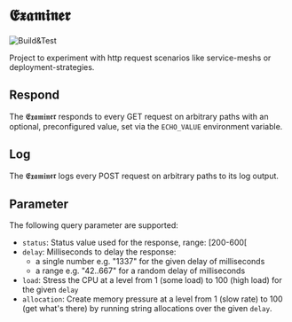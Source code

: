 # 𝕰𝖝𝖆𝖒𝖎𝖓𝖊𝖗

![Build&Test](https://github.com/heubeck/examiner/actions/workflows/ci.yaml/badge.svg)

Project to experiment with http request scenarios like service-meshs or deployment-strategies.

## Respond

The 𝕰𝖝𝖆𝖒𝖎𝖓𝖊𝖗 responds to every GET request on arbitrary paths with an optional, preconfigured value, set via the `ECHO_VALUE` environment variable.

## Log

The 𝕰𝖝𝖆𝖒𝖎𝖓𝖊𝖗 logs every POST request on arbitrary paths to its log output.

## Parameter

The following query parameter are supported:

* `status`: Status value used for the response, range: [200-600[
* `delay`: Milliseconds to delay the response:
  * a single number e.g. "1337" for the given delay of milliseconds
  * a range e.g. "42..667" for a random delay of milliseconds
* `load`: Stress the CPU at a level from 1 (some load) to 100 (high load) for the given `delay`
* `allocation`: Create memory pressure at a level from 1 (slow rate) to 100 (get what's there) by running string allocations over the given `delay`.
